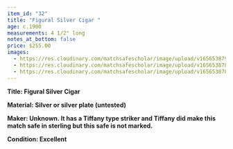 ```yaml
---
item_id: "32"
title: "Figural Silver Cigar "
age: c.1900
measurements: 4 1/2" long
notes_at_bottom: false
price: $255.00
images:
  - https://res.cloudinary.com/matchsafescholar/image/upload/v1656538790/Cigar2.jpg
  - https://res.cloudinary.com/matchsafescholar/image/upload/v1656538789/Cigar1.jpg
  - https://res.cloudinary.com/matchsafescholar/image/upload/v1656538787/Cigar3.jpg
---
```

**Title:		Figural Silver Cigar** 


**Material:	Silver or silver plate (untested)**


**Maker:	        Unknown. It has a Tiffany type striker and Tiffany did make this match safe in sterling but this safe is not marked.**


**Condition:	Excellent**